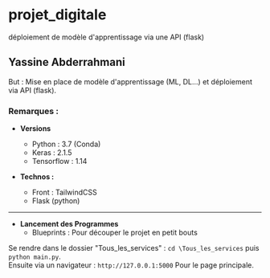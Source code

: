 # projet_digitale
déploiement de modèle d'apprentissage via une API (flask)

## Yassine Abderrahmani 

But : Mise en place de modèle d'apprentissage (ML, DL...) et déploiement via API (flask).

### Remarques :

- **Versions**
    - Python : 3.7 (Conda)
    - Keras : 2.1.5
    - Tensorflow : 1.14
    
- **Technos :**
    - Front : TailwindCSS
    - Flask (python)
    
---
 
- **Lancement des Programmes** 
    - Blueprints : Pour découper le projet en petit bouts  
    
Se rendre dans le dossier "Tous_les_services" : `cd \Tous_les_services` puis `python main.py`.  
Ensuite via un navigateur : `http://127.0.0.1:5000` Pour le page principale.

     
    
    
    
